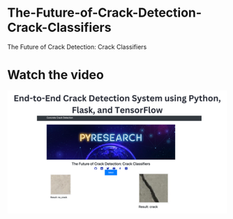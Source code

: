# The-Future-of-Crack-Detection-Crack-Classifiers
The Future of Crack Detection: Crack Classifiers




# Watch the video

[![Watch the video](https://github.com/noorkhokhar99/The-Future-of-Crack-Detection-Crack-Classifiers/blob/main/Add%20a%20heading.png)](https://www.youtube.com/watch?v=WQUd6Dc_Bto)
